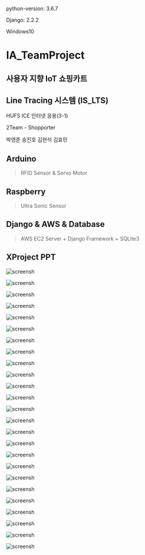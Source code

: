 python-version: 3.6.7

Django: 2.2.2

Windows10


# IA_TeamProject

## 사용자 지향 IoT 쇼핑카트
## Line Tracing 시스템 (IS_LTS)

HUFS ICE 인터넷 응용(3-1)

2Team - Shopporter

박영준 송진호 김현석 김효민

## Arduino
> RFID Sensor & Servo Motor

## Raspberry
> Ultra Sonic Sensor

## Django & AWS & Database
> AWS EC2 Server + Django Framework + SQLite3


## XProject PPT

![screensh](./img/K-041.png)

![screensh](./img/K-043.png)

![screensh](./img/K-044.png)

![screensh](./img/K-045.png)

![screensh](./img/K-046.png)

![screensh](./img/K-047.png)

![screensh](./img/K-048.png)

![screensh](./img/K-049.png)

![screensh](./img/K-050.png)

![screensh](./img/K-051.png)

![screensh](./img/K-052.png)

![screensh](./img/K-053.png)

![screensh](./img/K-054.png)

![screensh](./img/K-055.png)

![screensh](./img/K-056.png)

![screensh](./img/K-057.png)

![screensh](./img/K-058.png)

![screensh](./img/K-059.png)

![screensh](./img/K-060.png)

![screensh](./img/K-061.png)

![screensh](./img/K-062.png)

![screensh](./img/K-063.png)

![screensh](./img/K-064.png)

![screensh](./img/K-065.png)

![screensh](./img/K-066.png)






